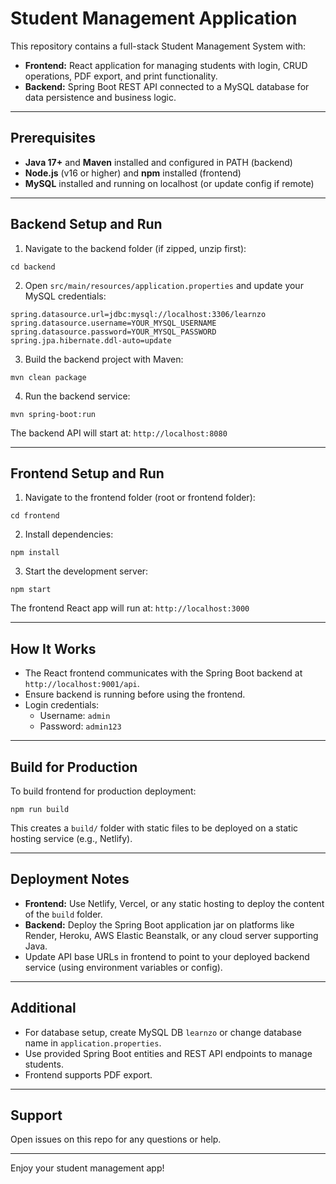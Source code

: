 # Student Management Application

This repository contains a full-stack Student Management System with:

- **Frontend:** React application for managing students with login, CRUD operations, PDF export, and print functionality.
- **Backend:** Spring Boot REST API connected to a MySQL database for data persistence and business logic.

---

## Prerequisites

- **Java 17+** and **Maven** installed and configured in PATH (backend)
- **Node.js** (v16 or higher) and **npm** installed (frontend)
- **MySQL** installed and running on localhost (or update config if remote)

---

## Backend Setup and Run

1. Navigate to the backend folder (if zipped, unzip first):

```
cd backend
```

2. Open `src/main/resources/application.properties` and update your MySQL credentials:

```
spring.datasource.url=jdbc:mysql://localhost:3306/learnzo
spring.datasource.username=YOUR_MYSQL_USERNAME
spring.datasource.password=YOUR_MYSQL_PASSWORD
spring.jpa.hibernate.ddl-auto=update
```

3. Build the backend project with Maven:

```
mvn clean package
```

4. Run the backend service:

```
mvn spring-boot:run
```

The backend API will start at: `http://localhost:8080`

---

## Frontend Setup and Run

1. Navigate to the frontend folder (root or frontend folder):

```
cd frontend
```

2. Install dependencies:

```
npm install
```

3. Start the development server:

```
npm start
```

The frontend React app will run at: `http://localhost:3000`

---

## How It Works

- The React frontend communicates with the Spring Boot backend at `http://localhost:9001/api`.
- Ensure backend is running before using the frontend.
- Login credentials:  
  - Username: `admin`  
  - Password: `admin123`

---

## Build for Production

To build frontend for production deployment:

```
npm run build
```

This creates a `build/` folder with static files to be deployed on a static hosting service (e.g., Netlify).

---

## Deployment Notes

- **Frontend:** Use Netlify, Vercel, or any static hosting to deploy the content of the `build` folder.
- **Backend:** Deploy the Spring Boot application jar on platforms like Render, Heroku, AWS Elastic Beanstalk, or any cloud server supporting Java.
- Update API base URLs in frontend to point to your deployed backend service (using environment variables or config).

---

## Additional

- For database setup, create MySQL DB `learnzo` or change database name in `application.properties`.
- Use provided Spring Boot entities and REST API endpoints to manage students.
- Frontend supports PDF export.

---

## Support

Open issues on this repo for any questions or help.

---

Enjoy your student management app!


